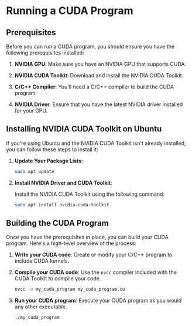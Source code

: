 # Running a CUDA Program

## Prerequisites

Before you can run a CUDA program, you should ensure you have the following prerequisites installed:

1. **NVIDIA GPU**: Make sure you have an NVIDIA GPU that supports CUDA.

2. **NVIDIA CUDA Toolkit**: Download and install the NVIDIA CUDA Toolkit.

3. **C/C++ Compiler**: You'll need a C/C++ compiler to build the CUDA program.

4. **NVIDIA Driver**: Ensure that you have the latest NVIDIA driver installed for your GPU.

## Installing NVIDIA CUDA Toolkit on Ubuntu

If you're using Ubuntu and the NVIDIA CUDA Toolkit isn't already installed, you can follow these steps to install it:

1. **Update Your Package Lists**:

   ```bash
   sudo apt update
   ```

2. **Install NVIDIA Driver and CUDA Toolkit**:

   Install the NVIDIA CUDA Toolkit using the following command:

   ```bash
   sudo apt install nvidia-cuda-toolkit
   ```

## Building the CUDA Program

Once you have the prerequisites in place, you can build your CUDA program. Here's a high-level overview of the process:

1. **Write your CUDA code**: Create or modify your C/C++ program to include CUDA kernels.

2. **Compile your CUDA code**: Use the `nvcc` compiler included with the CUDA Toolkit to compile your code.

   ```bash
   nvcc -o my_cuda_program my_cuda_program.cu
   ```

3. **Run your CUDA program**: Execute your CUDA program as you would any other executable.

   ```bash
   ./my_cuda_program
   ```
